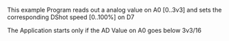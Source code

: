 This example Program reads out a analog value on A0 [0..3v3] and sets the corresponding DShot speed [0..100%] on D7

The Application starts only if the AD Value on A0 goes below 3v3/16
